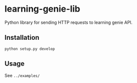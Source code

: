# learning-genie-lib

Python library for sending HTTP requests to learning genie API.

## Installation

```
python setup.py develop
```

## Usage

See `../examples/`

